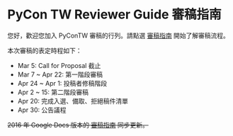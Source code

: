 # PyCon TW Reviewer Guide 審稿指南

您好，歡迎您加入 PyConTW 審稿的行列。請點選 [審稿指南](reviewer-guide.md) 開始了解審稿流程。

本次審稿的表定時程如下：
+ Mar 5: Call for Proposal 截止
+ Mar 7 ~ Apr 22: 第一階段審稿
+ Apr 24 ~ Apr 1: 投稿者修稿階段
+ Apr 2 ~ 15: 第二階段審稿
+ Apr 20: 完成入選、備取、拒絕稿件清單
+ Apr 30: 公告議程

~~2016 年 Google Docs 版本的 [審稿指南](https://docs.google.com/document/d/1S1k_56huMgCp_5vLuiQD-gOvSEDFxo9NQyMLTO3IqqE/edit#) 同步更新。~~
